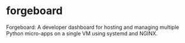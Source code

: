 # forgeboard
Forgeboard: A developer dashboard for hosting and managing multiple Python micro-apps on a single VM using systemd and NGINX.
